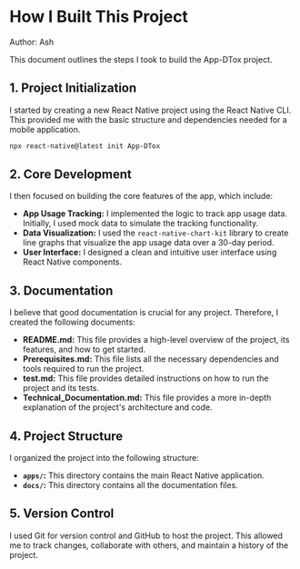 # How I Built This Project

Author: Ash

This document outlines the steps I took to build the App-DTox project.

## 1. Project Initialization

I started by creating a new React Native project using the React Native CLI. This provided me with the basic structure and dependencies needed for a mobile application.

```bash
npx react-native@latest init App-DTox
```

## 2. Core Development

I then focused on building the core features of the app, which include:

-   **App Usage Tracking:** I implemented the logic to track app usage data. Initially, I used mock data to simulate the tracking functionality.
-   **Data Visualization:** I used the `react-native-chart-kit` library to create line graphs that visualize the app usage data over a 30-day period.
-   **User Interface:** I designed a clean and intuitive user interface using React Native components.

## 3. Documentation

I believe that good documentation is crucial for any project. Therefore, I created the following documents:

-   **README.md:** This file provides a high-level overview of the project, its features, and how to get started.
-   **Prerequisites.md:** This file lists all the necessary dependencies and tools required to run the project.
-   **test.md:** This file provides detailed instructions on how to run the project and its tests.
-   **Technical_Documentation.md:** This file provides a more in-depth explanation of the project's architecture and code.

## 4. Project Structure

I organized the project into the following structure:

-   **`apps/`:** This directory contains the main React Native application.
-   **`docs/`:** This directory contains all the documentation files.

## 5. Version Control

I used Git for version control and GitHub to host the project. This allowed me to track changes, collaborate with others, and maintain a history of the project.
